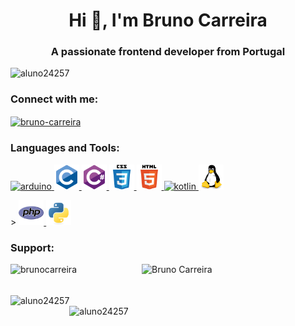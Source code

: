 <h1 align="center">Hi 👋, I'm Bruno Carreira</h1>
<h3 align="center">A passionate frontend developer from Portugal</h3>

<p align="left"> <img src="https://komarev.com/ghpvc/?username=aluno24257&label=Profile%20views&color=0e75b6&style=flat" alt="aluno24257" /> </p>

<h3 align="left">Connect with me:</h3>
<p align="left">
<a href="https://linkedin.com/in/bruno-carreira" target="_blank"><img align="center" src="https://raw.githubusercontent.com/rahuldkjain/github-profile-readme-generator/master/src/images/icons/Social/linked-in-alt.svg" alt="bruno-carreira" height="30" width="40" /></a>
</p>

<h3 align="left">Languages and Tools:</h3>
<p align="left"> 
  <a href="https://www.arduino.cc/" target="_blank" rel="noreferrer"> 
    <img src="https://cdn.worldvectorlogo.com/logos/arduino-1.svg" alt="arduino" width="40" height="40"/> 
  </a> 
  <a href="https://www.cprogramming.com/" target="_blank" rel="noreferrer"> 
    <img src="https://raw.githubusercontent.com/devicons/devicon/master/icons/c/c-original.svg" alt="c" width="40" height="40"/> 
  </a> 
  <a href="https://www.w3schools.com/cs/" target="_blank" rel="noreferrer"> 
    <img src="https://raw.githubusercontent.com/devicons/devicon/master/icons/csharp/csharp-original.svg" alt="csharp" width="40" height="40"/> 
  </a> 
  <a href="https://www.w3schools.com/css/" target="_blank" rel="noreferrer"> 
    <img src="https://raw.githubusercontent.com/devicons/devicon/master/icons/css3/css3-original-wordmark.svg" alt="css3" width="40" height="40"/> 
  </a> 
  <a href="https://www.w3.org/html/" target="_blank" rel="noreferrer"> 
    <img src="https://raw.githubusercontent.com/devicons/devicon/master/icons/html5/html5-original-wordmark.svg" alt="html5" width="40" height="40"/> 
  </a> 
  <a href="https://kotlinlang.org" target="_blank" rel="noreferrer"> 
    <img src="https://www.vectorlogo.zone/logos/kotlinlang/kotlinlang-icon.svg" alt="kotlin" width="40" height="40"/> 
  </a> 
  <a href="https://www.linux.org/" target="_blank" rel="noreferrer"> 
    <img src="https://raw.githubusercontent.com/devicons/devicon/master/icons/linux/linux-original.svg" alt="linux" width="40" height="40"/> 
  </a> 
  <a href="https://www.mysql.com/" target="_blank" rel="noreferrer">
     
  </a> > <a href="https://www.php.net" target="_blank" rel="noreferrer"> <img src="https://raw.githubusercontent.com/devicons/devicon/master/icons/php/php-original.svg" alt="php" width="40" height="40"/> </a> <a href="https://www.python.org" target="_blank" rel="noreferrer"> <img src="https://raw.githubusercontent.com/devicons/devicon/master/icons/python/python-original.svg" alt="python" width="40" height="40"/> </a> </p>

<h3 align="left">Support:</h3>
<p><a href="https://www.buymeacoffee.com/brunocarreira"> <img align="left" src="https://cdn.buymeacoffee.com/buttons/v2/default-yellow.png" height="50" width="210" alt="brunocarreira" /></a><a href="https://ko-fi.com/Bruno Carreira"> <img align="left" src="https://cdn.ko-fi.com/cdn/kofi3.png?v=3" height="50" width="210" alt="Bruno Carreira" /></a></p><br><br>

<p><img align="left" src="https://github-readme-stats.vercel.app/api/top-langs?username=aluno24257&show_icons=true&locale=en&layout=compact" alt="aluno24257" /></p>

<p>&nbsp;<img align="center" src="https://github-readme-stats.vercel.app/api?username=aluno24257&show_icons=true&locale=en" alt="aluno24257" /></p>
